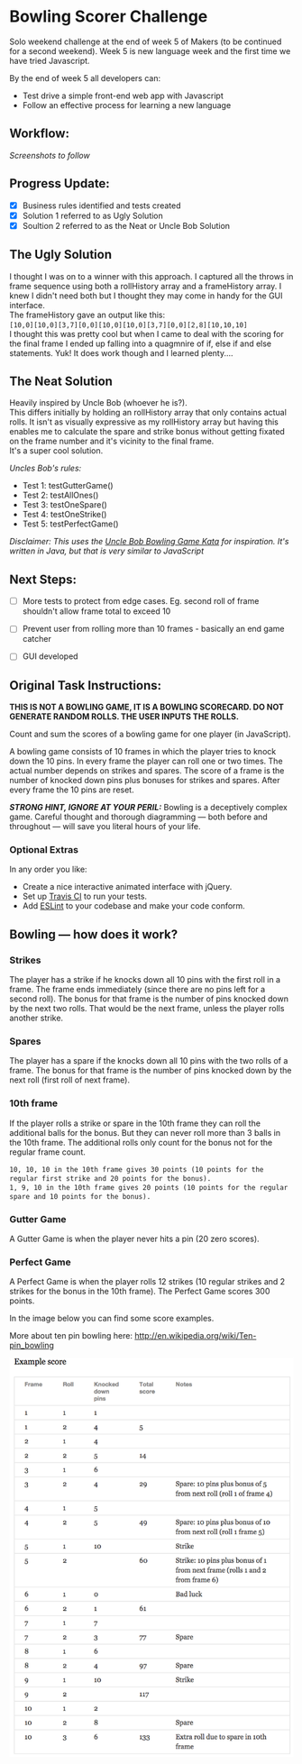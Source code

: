 
Bowling Scorer Challenge
=================
Solo weekend challenge at the end of week 5 of Makers (to be continued for a second weekend). Week 5 is new language week and the first time we have tried Javascript.

By the end of week 5 all developers can:

- Test drive a simple front-end web app with Javascript
- Follow an effective process for learning a new language

Workflow:
-------

*Screenshots to follow*

Progress Update:
--------

- [x] Business rules identified and tests created  
- [x] Solution 1 referred to as Ugly Solution
- [x] Soultion 2 referred to as the Neat or Uncle Bob Solution

The Ugly Solution
------
I thought I was on to a winner with this approach. 
I captured all the throws in frame sequence using both a rollHistory array and a frameHistory array. I knew I didn't need both but I thought they may come in handy for the GUI interface.  
The frameHistory gave an output like this:  
`[10,0][10,0][3,7][0,0][10,0][10,0][3,7][0,0][2,8][10,10,10]`  
I thought this was pretty cool but when I came to deal with the scoring for the final frame I ended up falling into a quagmnire of if, else if and else statements. Yuk!
It does work though and I learned plenty....

The Neat Solution
------
Heavily inspired by Uncle Bob (whoever he is?).  
This differs initially by holding an rollHistory array that only contains actual rolls. It isn't as visually expressive as my rollHistory array but having this enables me to calculate the spare and strike bonus without getting fixated on the frame number and it's vicinity to the final frame.  
It's a super cool solution.

*Uncles Bob's rules:*  
- Test 1: testGutterGame()  
- Test 2: testAllOnes()  
- Test 3: testOneSpare() 
- Test 4: testOneStrike() 
- Test 5: testPerfectGame() 


*Disclaimer: This uses the [Uncle Bob Bowling Game Kata](http://www.butunclebob.com/ArticleS.UncleBob.TheBowlingGameKata) for inspiration. It's written in Java, but that is very similar to JavaScript*  

Next Steps:
--------
- [ ] More tests to protect from edge cases. Eg. second roll of frame shouldn't allow frame total to exceed 10  
- [ ] Prevent user from rolling more than 10 frames - basically an end game catcher  
- [ ] GUI developed


## Original Task Instructions:

**THIS IS NOT A BOWLING GAME, IT IS A BOWLING SCORECARD. DO NOT GENERATE RANDOM ROLLS. THE USER INPUTS THE ROLLS.**

Count and sum the scores of a bowling game for one player (in JavaScript).

A bowling game consists of 10 frames in which the player tries to knock down the 10 pins. In every frame the player can roll one or two times. The actual number depends on strikes and spares. The score of a frame is the number of knocked down pins plus bonuses for strikes and spares. After every frame the 10 pins are reset.

___STRONG HINT, IGNORE AT YOUR PERIL:___ Bowling is a deceptively complex game. Careful thought and thorough diagramming — both before and throughout — will save you literal hours of your life.

### Optional Extras

In any order you like:

* Create a nice interactive animated interface with jQuery.
* Set up [Travis CI](https://travis-ci.org) to run your tests.
* Add [ESLint](http://eslint.org/) to your codebase and make your code conform.

## Bowling — how does it work?

### Strikes

The player has a strike if he knocks down all 10 pins with the first roll in a frame. The frame ends immediately (since there are no pins left for a second roll). The bonus for that frame is the number of pins knocked down by the next two rolls. That would be the next frame, unless the player rolls another strike.

### Spares

The player has a spare if the knocks down all 10 pins with the two rolls of a frame. The bonus for that frame is the number of pins knocked down by the next roll (first roll of next frame).

### 10th frame

If the player rolls a strike or spare in the 10th frame they can roll the additional balls for the bonus. But they can never roll more than 3 balls in the 10th frame. The additional rolls only count for the bonus not for the regular frame count.

    10, 10, 10 in the 10th frame gives 30 points (10 points for the regular first strike and 20 points for the bonus).
    1, 9, 10 in the 10th frame gives 20 points (10 points for the regular spare and 10 points for the bonus).

### Gutter Game

A Gutter Game is when the player never hits a pin (20 zero scores).

### Perfect Game

A Perfect Game is when the player rolls 12 strikes (10 regular strikes and 2 strikes for the bonus in the 10th frame). The Perfect Game scores 300 points.

In the image below you can find some score examples.

More about ten pin bowling here: http://en.wikipedia.org/wiki/Ten-pin_bowling

![Ten Pin Score Example](images/example_ten_pin_scoring.png)
